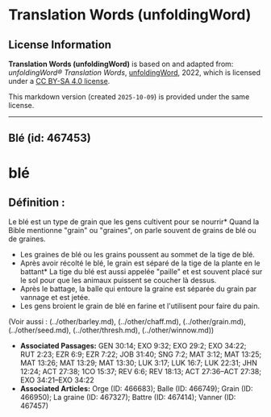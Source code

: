 # Translation Words (unfoldingWord)

## License Information

**Translation Words (unfoldingWord)** is based on and adapted from: _unfoldingWord® Translation Words_, [unfoldingWord](https://unfoldingword.org/utw), 2022, which is licensed under a [CC BY-SA 4.0 license](https://creativecommons.org/licenses/by-sa/4.0/legalcode.en).

This markdown version (created `2025-10-09`) is provided under the same license.



--------------------------------

## Blé (id: 467453)

blé
===

Définition :
------------

Le blé est un type de grain que les gens cultivent pour se nourrir\* Quand la Bible mentionne "grain" ou "graines", on parle souvent de grains de blé ou de graines.

* Les graines de blé ou les grains poussent au sommet de la tige de blé.
* Après avoir récolté le blé, le grain est séparé de la tige de la plante en le battant\* La tige du blé est aussi appelée "paille" et est souvent placé sur le sol pour que les animaux puissent se coucher là dessus.
* Après le battage, la balle qui entoure la graine est séparée du grain par vannage et est jetée.
* Les gens broient le grain de blé en farine et l'utilisent pour faire du pain.

(Voir aussi : (../other/barley.md), (../other/chaff.md), (../other/grain.md), (../other/seed.md), (../other/thresh.md), (../other/winnow.md))

* **Associated Passages:** GEN 30:14; EXO 9:32; EXO 29:2; EXO 34:22; RUT 2:23; EZR 6:9; EZR 7:22; JOB 31:40; SNG 7:2; MAT 3:12; MAT 13:25; MAT 13:26; MAT 13:29; MAT 13:30; LUK 3:17; LUK 16:7; LUK 22:31; JHN 12:24; ACT 27:38; 1CO 15:37; REV 6:6; REV 18:13; ACT 27:36–ACT 27:38; EXO 34:21–EXO 34:22
* **Associated Articles:** Orge (ID: 466683); Balle (ID: 466749); Grain (ID: 466950); La graine (ID: 467327); Battre (ID: 467414); Vanner (ID: 467457)

